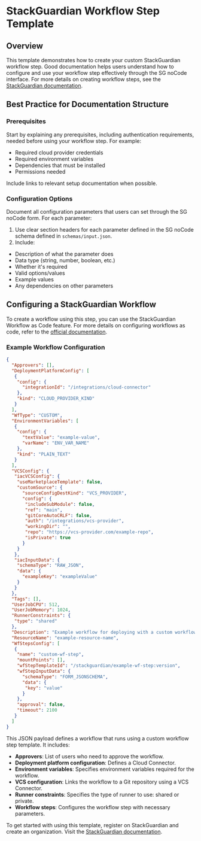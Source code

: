 # StackGuardian Workflow Step Template

## Overview

This template demonstrates how to create your custom StackGuardian workflow step. Good documentation helps users understand how to configure and use your workflow step effectively through the SG noCode interface. For more details on creating workflow steps, see the [StackGuardian documentation](https://docs.stackguardian.io/docs/develop/library/workflow_step/).

## Best Practice for Documentation Structure

### Prerequisites 

Start by explaining any prerequisites, including authentication requirements, needed before using your workflow step. For example:

- Required cloud provider credentials
- Required environment variables
- Dependencies that must be installed
- Permissions needed

Include links to relevant setup documentation when possible.

### Configuration Options

Document all configuration parameters that users can set through the SG noCode form. For each parameter:

1. Use clear section headers for each parameter defined in the SG noCode schema defined in `schemas/input.json`.
2. Include:
  - Description of what the parameter does
  - Data type (string, number, boolean, etc.)
  - Whether it's required
  - Valid options/values
  - Example values
  - Any dependencies on other parameters

## Configuring a StackGuardian Workflow

To create a workflow using this step, you can use the StackGuardian Workflow as Code feature. For more details on configuring workflows as code, refer to the [official documentation](https://docs.stackguardian.io/docs/deploy/workflows/create_workflow/json/#using-workflow-as-code).

### Example Workflow Configuration

```json
{
  "Approvers": [],
  "DeploymentPlatformConfig": [
   {
    "config": {
      "integrationId": "/integrations/cloud-connector"
    },
    "kind": "CLOUD_PROVIDER_KIND"
   }
  ],
  "WfType": "CUSTOM",
  "EnvironmentVariables": [
   {
    "config": {
      "textValue": "example-value",
      "varName": "ENV_VAR_NAME"
    },
    "kind": "PLAIN_TEXT"
   }
  ],
  "VCSConfig": {
   "iacVCSConfig": {
    "useMarketplaceTemplate": false,
    "customSource": {
      "sourceConfigDestKind": "VCS_PROVIDER",
      "config": {
       "includeSubModule": false,
       "ref": "main",
       "gitCoreAutoCRLF": false,
       "auth": "/integrations/vcs-provider",
       "workingDir": "",
       "repo": "https://vcs-provider.com/example-repo",
       "isPrivate": true
      }
    }
   },
   "iacInputData": {
    "schemaType": "RAW_JSON",
    "data": {
      "exampleKey": "exampleValue"
    }
   }
  },
  "Tags": [],
  "UserJobCPU": 512,
  "UserJobMemory": 1024,
  "RunnerConstraints": {
   "type": "shared"
  },
  "Description": "Example workflow for deploying with a custom workflow step",
  "ResourceName": "example-resource-name",
  "WfStepsConfig": [
   {
    "name": "custom-wf-step",
    "mountPoints": [],
    "wfStepTemplateId": "/stackguardian/example-wf-step:version",
    "wfStepInputData": {
      "schemaType": "FORM_JSONSCHEMA",
      "data": {
       "key": "value"
      }
    },
    "approval": false,
    "timeout": 2100
   }
  ]
}
```

This JSON payload defines a workflow that runs using a custom workflow step template. It includes:
- **Approvers**: List of users who need to approve the workflow.
- **Deployment platform configuration**: Defines a Cloud Connector.
- **Environment variables**: Specifies environment variables required for the workflow.
- **VCS configuration**: Links the workflow to a Git repository using a VCS Connector.
- **Runner constraints**: Specifies the type of runner to use: shared or private.
- **Workflow steps**: Configures the workflow step with necessary parameters.

To get started with using this template, register on StackGuardian and create an organization. Visit the [StackGuardian documentation](https://docs.stackguardian.io/docs/getting-started/setup/).
